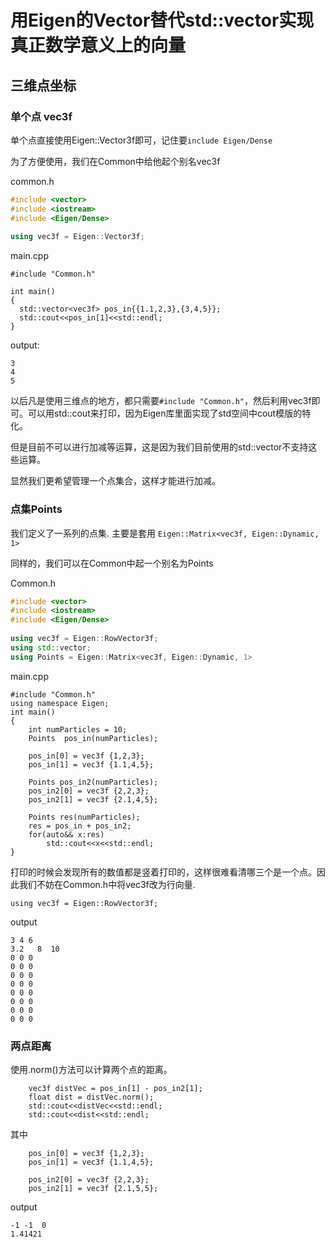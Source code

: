 # 用Eigen的Vector替代std::vector实现真正数学意义上的向量

## 三维点坐标
### 单个点 vec3f

单个点直接使用Eigen::Vector3f即可，记住要`include Eigen/Dense`

为了方便使用，我们在Common中给他起个别名vec3f


common.h
```cpp
#include <vector>
#include <iostream>
#include <Eigen/Dense>
 
using vec3f = Eigen::Vector3f;
```

main.cpp
```
#include "Common.h"
 
int main()
{
  std::vector<vec3f> pos_in{{1.1,2,3},{3,4,5}};
  std::cout<<pos_in[1]<<std::endl;
}
```

output:
```
3
4
5
```

以后凡是使用三维点的地方，都只需要`#include "Common.h"`，然后利用vec3f即可。可以用std::cout来打印，因为Eigen库里面实现了std空间中cout模版的特化。

但是目前不可以进行加减等运算，这是因为我们目前使用的std::vector不支持这些运算。

显然我们更希望管理一个点集合，这样才能进行加减。

### 点集Points
我们定义了一系列的点集. 主要是套用
`Eigen::Matrix<vec3f, Eigen::Dynamic, 1>`

同样的，我们可以在Common中起一个别名为Points

Common.h
```cpp
#include <vector>
#include <iostream>
#include <Eigen/Dense>
 
using vec3f = Eigen::RowVector3f;
using std::vector;
using Points = Eigen::Matrix<vec3f, Eigen::Dynamic, 1>
```


main.cpp
```
#include "Common.h"
using namespace Eigen;
int main()
{
    int numParticles = 10;
    Points  pos_in(numParticles);
    
    pos_in[0] = vec3f {1,2,3};
    pos_in[1] = vec3f {1.1,4,5};

    Points pos_in2(numParticles);
    pos_in2[0] = vec3f {2,2,3};
    pos_in2[1] = vec3f {2.1,4,5};

    Points res(numParticles);
    res = pos_in + pos_in2;
    for(auto&& x:res)
        std::cout<<x<<std::endl;
}
```

打印的时候会发现所有的数值都是竖着打印的，这样很难看清哪三个是一个点。因此我们不妨在Common.h中将vec3f改为行向量.

`using vec3f = Eigen::RowVector3f;`

output
```
3 4 6
3.2   8  10
0 0 0
0 0 0
0 0 0
0 0 0
0 0 0
0 0 0
0 0 0
0 0 0
```

### 两点距离
使用.norm()方法可以计算两个点的距离。
```
    vec3f distVec = pos_in[1] - pos_in2[1];
    float dist = distVec.norm();
    std::cout<<distVec<<std::endl;
    std::cout<<dist<<std::endl;
```

其中
```
    pos_in[0] = vec3f {1,2,3};
    pos_in[1] = vec3f {1.1,4,5};

    pos_in2[0] = vec3f {2,2,3};
    pos_in2[1] = vec3f {2.1,5,5};
```

output
```
-1 -1  0
1.41421
```


